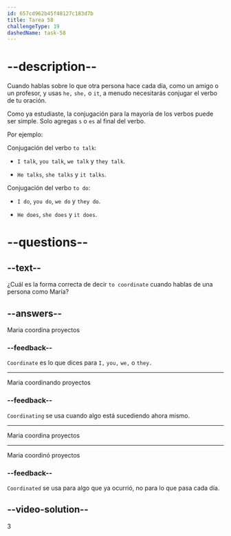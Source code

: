 ```yaml
---
id: 657cd962b45f48127c183d7b
title: Tarea 58
challengeType: 19
dashedName: task-58
---
```


# --description--

Cuando hablas sobre lo que otra persona hace cada día, como un amigo o un profesor, y usas `he,` `she,` o `it`, a menudo necesitarás conjugar el verbo de tu oración.

Como ya estudiaste, la conjugación para la mayoría de los verbos puede ser simple. Solo agregas `s` o `es` al final del verbo.

Por ejemplo:

Conjugación del verbo `to talk`:

- `I talk`, `you talk`, `we talk` y `they talk`.

- `He talks`, `she talks` y `it talks`.

Conjugación del verbo `to do`:

- `I do`, `you do`, `we do` y `they do`.

- `He does`, `she does` y `it does`.

# --questions--

## --text--

¿Cuál es la forma correcta de decir `to coordinate` cuando hablas de una persona como María?

## --answers--

Maria coordina proyectos

### --feedback--

`Coordinate` es lo que dices para `I,` `you,` `we,` o `they.`

---

Maria coordinando proyectos

### --feedback--

`Coordinating` se usa cuando algo está sucediendo ahora mismo.

---

Maria coordina proyectos

---

Maria coordinó proyectos

### --feedback--

`Coordinated` se usa para algo que ya ocurrió, no para lo que pasa cada día.

## --video-solution--

3
